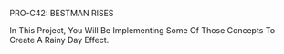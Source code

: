 PRO-C42: BESTMAN RISES

In This Project, You Will Be Implementing Some Of Those Concepts To Create A Rainy Day Effect.